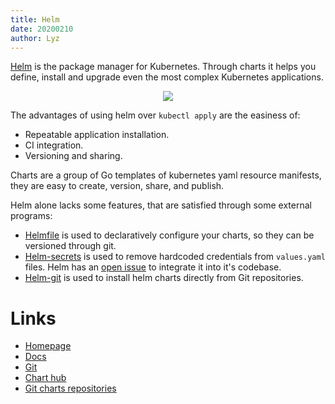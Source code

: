 ```yaml
---
title: Helm
date: 20200210
author: Lyz
---
```


[Helm](https://helm.sh/) is the package manager for Kubernetes. Through charts
it helps you define, install and upgrade even the most complex Kubernetes
applications.

<p align="center">
    <img src="/blue-book/images/helm_logo.png">
</p>

The advantages of using helm over `kubectl apply` are the easiness of:

* Repeatable application installation.
* CI integration.
* Versioning and sharing.

Charts are a group of Go templates of kubernetes yaml resource manifests, they
are easy to create, version, share, and publish.

Helm alone lacks some features, that are satisfied through some external
programs:

* [Helmfile](helmfile.md) is used to declaratively configure your charts, so
  they can be versioned through git.
* [Helm-secrets](helm_secrets.md) is used to remove hardcoded credentials from `values.yaml`
  files. Helm has an [open issue](https://github.com/helm/helm/issues/2196) to
  integrate it into it's codebase.
* [Helm-git](helm_git.md) is used to install helm charts directly from Git
    repositories.

# Links

* [Homepage](http://www.helm.sh/)
* [Docs](https://docs.helm.sh)
* [Git](https://github.com/kubernetes/helm)
* [Chart hub](https://hub.helm.sh)
* [Git charts repositories](https://github.com/kubernetes/charts)
